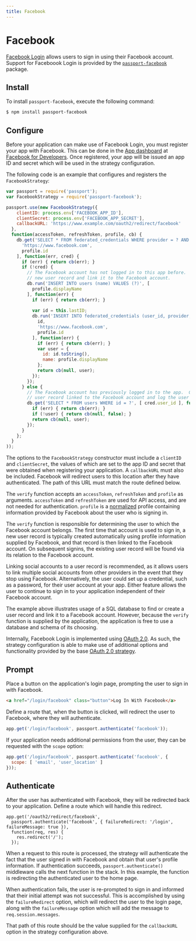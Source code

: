 ```yaml
---
title: Facebook
---
```


# Facebook

[Facebook Login](https://developers.facebook.com/docs/facebook-login/) allows
users to sign in using their Facebook account.  Support for Faceboook Login is
provided by the [`passport-facebook`](https://www.passportjs.org/packages/passport-facebook/)
package.

## Install

To install `passport-facebook`, execute the following command:

```bash
$ npm install passport-facebook
```

## Configure

Before your application can make use of Facebook Login, you must register your
app with Facebook.  This can be done in the [App dashboard](https://developers.facebook.com/apps)
at [Facebook for Developers](https://developers.facebook.com/).  Once
registered, your app will be issued an app ID and secret which will be used in
the strategy configuration.

The following code is an example that configures and registers the
`FacebookStrategy`:

```javascript
var passport = require('passport');
var FacebookStrategy = require('passport-facebook');

passport.use(new FacebookStrategy({
    clientID: process.env['FACEBOOK_APP_ID'],
    clientSecret: process.env['FACEBOOK_APP_SECRET'],
    callbackURL: 'https://www.example.com/oauth2/redirect/facebook'
  },
  function(accessToken, refreshToken, profile, cb) {
    db.get('SELECT * FROM federated_credentials WHERE provider = ? AND subject = ?', [
      'https://www.facebook.com',
      profile.id
    ], function(err, cred) {
      if (err) { return cb(err); }
      if (!cred) {
        // The Facebook account has not logged in to this app before.  Create a
        // new user record and link it to the Facebook account.
        db.run('INSERT INTO users (name) VALUES (?)', [
          profile.displayName
        ], function(err) {
          if (err) { return cb(err); }
      
          var id = this.lastID;
          db.run('INSERT INTO federated_credentials (user_id, provider, subject) VALUES (?, ?, ?)', [
            id,
            'https://www.facebook.com',
            profile.id
          ], function(err) {
            if (err) { return cb(err); }
            var user = {
              id: id.toString(),
              name: profile.displayName
            };
            return cb(null, user);
          });
        });
      } else {
        // The Facebook account has previously logged in to the app.  Get the
        // user record linked to the Facebook account and log the user in.
        db.get('SELECT * FROM users WHERE id = ?', [ cred.user_id ], function(err, user) {
          if (err) { return cb(err); }
          if (!user) { return cb(null, false); }
          return cb(null, user);
        });
      }
    };
  }
));
```

The options to the `FacebookStrategy` constructor must include a `clientID` and
`clientSecret`, the values of which are set to the app ID and secret that were
obtained when registering your application.  A `callbackURL` must also be
included.  Facebook will redirect users to this location after they have
authenticated.  The path of this URL must match the route defined below.

The `verify` function accepts an `accessToken`, `refreshToken` and `profile` as
arguments.  `accessToken` and `refreshToken` are used for API access, and are
not needed for authentication.  `profile` is a [normalized](/guide/profile/)
profile containing information provided by Facebook about the user who is
signing in.

The `verify` function is responsible for determining the user to which the
Facebook account belongs.  The first time that account is used to sign in, a new
user record is typically created automatically using profile information
supplied by Facebook, and that record is then linked to the Facebook account.
On subsequent signins, the existing user record will be found via its relation
to the Facebook account.

Linking social accounts to a user record is recommended, as it allows users to
link multiple social accounts from other providers in the event that they stop
using Facebook.  Alternatively, the user could set up a credential, such as a
password, for their user account at your app.  Either feature allows the user to
continue to sign in to your application independent of their Facebook account.

The example above illustrates usage of a SQL database to find or create a user
record and link it to a Facebook account.  However, because the `verify`
function is supplied by the application, the application is free to use a
database and schema of its choosing.

Internally, Facebook Login is implemented using [OAuth 2.0](https://developers.facebook.com/docs/facebook-login/manually-build-a-login-flow).
As such, the strategy configuration is able to make use of additional options
and functionality provided by the base [OAuth 2.0 strategy](/docs/oauth/).

## Prompt

Place a button on the application's login page, prompting the user to sign in
with Facebook.

```html
<a href="/login/facebook" class="button">Log In With Facebook</a>
```

Define a route that, when the button is clicked, will redirect the user to
Facebook, where they will authenticate.

```javascript
app.get('/login/facebook', passport.authenticate('facebook'));
```

If your application needs additional permissions from the user, they can be
requested with the `scope` option:

```javascript
app.get('/login/facebook', passport.authenticate('facebook', {
  scope: [ 'email', 'user_location' ]
}));
```

## Authenticate

After the user has authenticated with Facebook, they will be redirected back
to your application.  Define a route which will handle this redirect.

```
app.get('/oauth2/redirect/facebook',
  passport.authenticate('facebook', { failureRedirect: '/login', failureMessage: true }),
  function(req, res) {
    res.redirect('/');
  });
```

When a request to this route is processed, the strategy will authenticate the
fact that the user signed in with Facebook and obtain that user's profile
information.  If authentication succeeds, `passport.authenticate()` middleware
calls the next function in the stack.  In this example, the function is
redirecting the authenticated user to the home page.

When authentication fails, the user is re-prompted to sign in and informed that
their initial attempt was not successful.  This is accomplished by using the
`failureRedirect` option, which will redirect the user to the login page, along
with the `failureMessage` option which will add the message to
`req.session.messages`.

That path of this route should be the value supplied for the `callbackURL`
option in the strategy configuration above.
